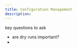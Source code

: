 ```yaml
---
title: Configuration Management
description:
---
```

key questions to ask

* are dry runs important?
* 
